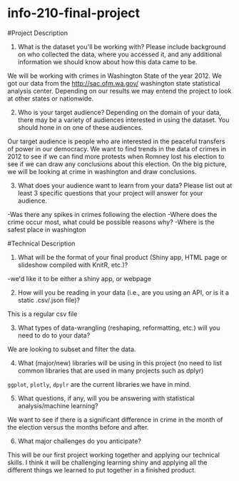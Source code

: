 # info-210-final-project

#Project Description

1. What is the dataset you'll be working with?  Please include background on who collected the data, where you accessed it, and any additional information we should know about how this data came to be.

  We will be working with crimes in Washington State of the year 2012. We got our data from the http://sac.ofm.wa.gov/ washington
  state statistical analysis center. Depending on our results we may entend the project to look at other states or nationwide.

2. Who is your target audience?  Depending on the domain of your data, there may be a variety of audiences interested in using the dataset.  You should hone in on one of these audiences.

  Our target audience is people who are interested in the peaceful transfers of power in our democracy. We want to find trends in the data
  of crimes in 2012 to see if we can find more protests when Romney lost his election to see if we can draw any conclusions about this
  election. On the big picture, we will be looking at crime in washington and draw conclusions.
  
3. What does your audience want to learn from your data?  Please list out at least 3 specific questions that your project will answer for your audience.

  -Was there any spikes in crimes following the election
  -Where does the crime occur most, what could be possible reasons why?
  -Where is the safest place in washington

#Technical Description

1. What will be the format of your final product (Shiny app, HTML page or slideshow compiled with KnitR, etc.)?

  -we'd like it to be either a shiny app, or webpage

2. How will you be reading in your data (i.e., are you using an API, or is it a static .csv/.json file)?

  This is a regular csv file

3. What types of data-wrangling (reshaping, reformatting, etc.) will you need to do to your data?

  We are looking to subset and filter the data.

4. What (major/new) libraries will be using in this project (no need to list common libraries that are used in many projects such as dplyr)

  `ggplot`, `plotly`, `dpylr` are the current libraries we have in mind.
  
5. What questions, if any, will you be answering with statistical analysis/machine learning?

  We want to see if there is a significant difference in crime in the month of the election versus the months before and after.
  
6. What major challenges do you anticipate? 

  This will be our first project working together and applying our technical skills. I think it will be challenging learning shiny and 
  applying all the different things we learned to put together in a finished product.

